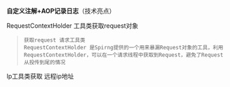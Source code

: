 **自定义注解+AOP记录日志**（技术亮点）



RequestContextHolder 工具类获取request对象



> ```
> 获取request 请求工具类
> RequestContextHolder 是Spirng提供的一个用来暴漏Request对象的工具，利用RequestContextHolder，可以在一个请求线程中获取到Request，避免了Request从投传到尾的情况
> ```



Ip工具类获取 远程ip地址



